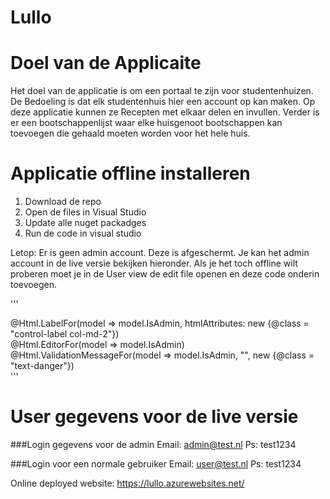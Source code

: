 # Lullo

# Doel van de Applicaite
Het doel van de applicatie is om een portaal te zijn voor studentenhuizen. De Bedoeling is dat elk 
studentenhuis hier een account op kan maken. Op deze applicatie kunnen ze Recepten met elkaar delen en invullen. 
Verder is er een bootschappenlijst waar elke huisgenoot bootschappen kan toevoegen die gehaald moeten worden voor het hele huis.

# Applicatie offline installeren

1. Download de repo
2. Open de files in Visual Studio
3. Update alle nuget packadges
4. Run de code in visual studio

Letop: Er is geen admin account. Deze is afgeschermt. Je kan het admin account in de live versie bekijken hieronder.
Als je het toch offline wilt proberen moet je in de User view de edit file openen en deze code onderin toevoegen.

'''
<div class="form-group">
                     @Html.LabelFor(model => model.IsAdmin, htmlAttributes: new {@class = "control-label col-md-2"})
                     <div class="col-md-10">
                         <div class="checkbox">
                             @Html.EditorFor(model => model.IsAdmin)
                             @Html.ValidationMessageFor(model => model.IsAdmin, "", new {@class = "text-danger"})
                         </div>
                     </div>
                 </div>
'''

# User gegevens voor de live versie

###Login gegevens voor de admin
Email: admin@test.nl
Ps: test1234

###Login voor een normale gebruiker
Email: user@test.nl
Ps: test1234

Online deployed website: https://lullo.azurewebsites.net/
